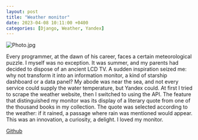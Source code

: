 ```yaml
---
layout: post
title: "Weather monitor"
date: 2023-04-08 10:11:00 +0400
categories: [Django, Weather, Yandex]
---
```


![Photo.jpg](/static/images/weather_yand.jpg)

Every programmer, at the dawn of his career, faces a certain meteorological puzzle. I myself was no exception. It was summer, and my parents had decided to dispose of an ancient LCD TV. A sudden inspiration seized me: why not transform it into an information monitor, a kind of starship dashboard or a data panel? My abode was near the sea, and not every service could supply the water temperature, but Yandex could. At first I tried to scrape the weather website, then I switched to using the API. The feature that distinguished my monitor was its display of a literary quote from one of the thousand books in my collection. The quote was selected according to the weather: if it rained, a passage where rain was mentioned would appear. This was an innovation, a curiosity, a delight. I loved my monitor.

[Github](https://github.com/ta0ma0/weather-quote-monitor)
